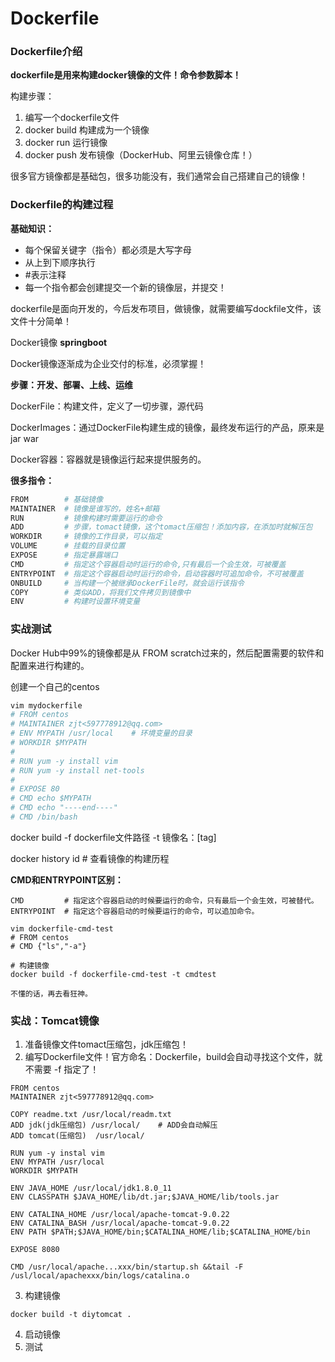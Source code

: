 # Dockerfile

### Dockerfile介绍

**dockerfile是用来构建docker镜像的文件！命令参数脚本！**

构建步骤：

1. 编写一个dockerfile文件
2. docker build 构建成为一个镜像
3. docker run 运行镜像
4. docker push 发布镜像（DockerHub、阿里云镜像仓库！）



很多官方镜像都是基础包，很多功能没有，我们通常会自己搭建自己的镜像！



### Dockerfile的构建过程

**基础知识：**

- 每个保留关键字（指令）都必须是大写字母
- 从上到下顺序执行
- #表示注释
- 每一个指令都会创建提交一个新的镜像层，并提交！

dockerfile是面向开发的，今后发布项目，做镜像，就需要编写dockfile文件，该文件十分简单！

Docker镜像 **springboot**

Docker镜像逐渐成为企业交付的标准，必须掌握！

**步骤：开发、部署、上线、运维**

DockerFile：构建文件，定义了一切步骤，源代码

DockerImages：通过DockerFile构建生成的镜像，最终发布运行的产品，原来是jar war

Docker容器：容器就是镜像运行起来提供服务的。



**很多指令：**

```bash
FROM        # 基础镜像
MAINTAINER  # 镜像是谁写的，姓名+邮箱
RUN         # 镜像构建时需要运行的命令
ADD         # 步骤，tomact镜像，这个tomact压缩包！添加内容，在添加时就解压包
WORKDIR     # 镜像的工作目录，可以指定
VOLUME      # 挂载的目录位置
EXPOSE      # 指定暴露端口
CMD         # 指定这个容器启动时运行的命令,只有最后一个会生效，可被覆盖
ENTRYPOINT  # 指定这个容器启动时运行的命令，启动容器时可追加命令，不可被覆盖
ONBUILD     # 当构建一个被继承DockerFile时，就会运行该指令
COPY        # 类似ADD，将我们文件拷贝到镜像中
ENV         # 构建时设置环境变量
```

### 实战测试

Docker Hub中99%的镜像都是从 FROM scratch过来的，然后配置需要的软件和配置来进行构建的。

创建一个自己的centos

```bash
vim mydockerfile
# FROM centos
# MAINTAINER zjt<597778912@qq.com>
# ENV MYPATH /usr/local    # 环境变量的目录
# WORKDIR $MYPATH
# 
# RUN yum -y install vim
# RUN yum -y install net-tools
# 
# EXPOSE 80
# CMD echo $MYPATH
# CMD echo "----end----"
# CMD /bin/bash
```

docker build -f dockerfile文件路径 -t 镜像名：[tag]



docker history id   # 查看镜像的构建历程

**CMD和ENTRYPOINT区别：**

```shell
CMD         # 指定这个容器启动的时候要运行的命令，只有最后一个会生效，可被替代。
ENTRYPOINT  # 指定这个容器启动的时候要运行的命令，可以追加命令。
```

```shell
vim dockerfile-cmd-test
# FROM centos
# CMD {"ls","-a"}

# 构建镜像
docker build -f dockerfile-cmd-test -t cmdtest

不懂的话，再去看狂神。
```

### 实战：Tomcat镜像

1. 准备镜像文件tomact压缩包，jdk压缩包！
2. 编写Dockerfile文件！官方命名：Dockerfile，build会自动寻找这个文件，就不需要 -f 指定了！

```shell
FROM centos
MAINTAINER zjt<597778912@qq.com>

COPY readme.txt /usr/local/readm.txt
ADD jdk(jdk压缩包) /usr/local/    # ADD会自动解压
ADD tomcat(压缩包)  /usr/local/

RUN yum -y instal vim
ENV MYPATH /usr/local
WORKDIR $MYPATH

ENV JAVA_HOME /usr/local/jdk1.8.0_11
ENV CLASSPATH $JAVA_HOME/lib/dt.jar;$JAVA_HOME/lib/tools.jar

ENV CATALINA_HOME /usr/local/apache-tomcat-9.0.22
ENV CATALINA_BASH /usr/local/apache-tomcat-9.0.22
ENV PATH $PATH;$JAVA_HOME/bin;$CATALINA_HOME/lib;$CATALINA_HOME/bin

EXPOSE 8080

CMD /usr/local/apache...xxx/bin/startup.sh &&tail -F /usl/local/apachexxx/bin/logs/catalina.o
```

3. 构建镜像

```shell
docker build -t diytomcat .
```

4. 启动镜像
5. 测试





























